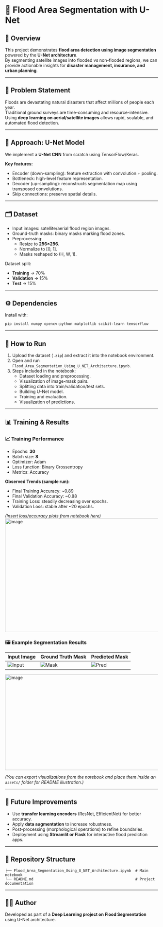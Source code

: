 # 🌊 Flood Area Segmentation with U-Net

## 📌 Overview
This project demonstrates **flood area detection using image segmentation** powered by the **U-Net architecture**.  
By segmenting satellite images into flooded vs non-flooded regions, we can provide actionable insights for **disaster management, insurance, and urban planning**.

---

## 🎯 Problem Statement
Floods are devastating natural disasters that affect millions of people each year.  
Traditional ground surveys are time-consuming and resource-intensive. Using **deep learning on aerial/satellite images** allows rapid, scalable, and automated flood detection.

---

## 🧠 Approach: U-Net Model
We implement a **U-Net CNN** from scratch using TensorFlow/Keras.  

**Key features:**
- Encoder (down-sampling): feature extraction with convolution + pooling.  
- Bottleneck: high-level feature representation.  
- Decoder (up-sampling): reconstructs segmentation map using transposed convolutions.  
- Skip connections: preserve spatial details.  

---

## 🗂️ Dataset
- Input images: satellite/aerial flood region images.  
- Ground-truth masks: binary masks marking flood zones.  
- Preprocessing:
  - Resize to **256×256**.  
  - Normalize to [0, 1].  
  - Masks reshaped to (H, W, 1).  

Dataset split:  
- **Training** → 70%  
- **Validation** → 15%  
- **Test** → 15%  

---

## ⚙️ Dependencies
Install with:

```bash
pip install numpy opencv-python matplotlib scikit-learn tensorflow
```

---

## 🚀 How to Run
1. Upload the dataset (`.zip`) and extract it into the notebook environment.  
2. Open and run `Flood_Area_Segmentation_Using_U_NET_Architecture.ipynb`.  
3. Steps included in the notebook:
   - Dataset loading and preprocessing.  
   - Visualization of image-mask pairs.  
   - Splitting data into train/validation/test sets.  
   - Building U-Net model.  
   - Training and evaluation.  
   - Visualization of predictions.  

---

## 📊 Training & Results

### 📈 Training Performance
- Epochs: **30**  
- Batch size: **8**  
- Optimizer: Adam  
- Loss function: Binary Crossentropy  
- Metrics: Accuracy  

**Observed Trends (sample run):**
- Final Training Accuracy: ~0.89  
- Final Validation Accuracy: ~0.88  
- Training Loss: steadily decreasing over epochs.  
- Validation Loss: stable after ~20 epochs.  

*(Insert loss/accuracy plots from notebook here)*
<img width="993" height="374" alt="image" src="https://github.com/user-attachments/assets/c684a272-7fb2-49f7-bca6-96f988349931" />

### 🖼️ Example Segmentation Results
| Input Image | Ground Truth Mask | Predicted Mask |
|-------------|------------------|----------------|
| ![Input](assets/sample_img.png) | ![Mask](assets/sample_mask.png) | ![Pred](assets/sample_pred.png) |
<img width="950" height="315" alt="image" src="https://github.com/user-attachments/assets/37479ed3-cd57-4e9c-ba5d-ce36af6bc636" />

*(You can export visualizations from the notebook and place them inside an `assets/` folder for README illustration.)*

---

## 🔮 Future Improvements
- Use **transfer learning encoders** (ResNet, EfficientNet) for better accuracy.  
- Apply **data augmentation** to increase robustness.  
- Post-processing (morphological operations) to refine boundaries.  
- Deployment using **Streamlit or Flask** for interactive flood prediction apps.  

---

## 📂 Repository Structure
```
├── Flood_Area_Segmentation_Using_U_NET_Architecture.ipynb  # Main notebook
└── README.md                                               # Project documentation
```

---

## 👨‍💻 Author
Developed as part of a **Deep Learning project on Flood Segmentation** using U-Net architecture.  
